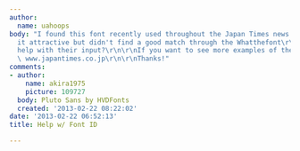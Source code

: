 ```yaml
---
author:
  name: uahoops
body: "I found this font recently used throughout the Japan Times news website.\r\nFind
  it attractive but didn't find a good match through the Whatthefont\r\n\r\nCan anyone
  help with their input?\r\n\r\nIf you want to see more examples of the font, go to:
  \ www.japantimes.co.jp\r\n\r\nThanks!"
comments:
- author:
    name: akira1975
    picture: 109727
  body: Pluto Sans by HVDFonts
  created: '2013-02-22 08:22:02'
date: '2013-02-22 06:52:13'
title: Help w/ Font ID

---
```

